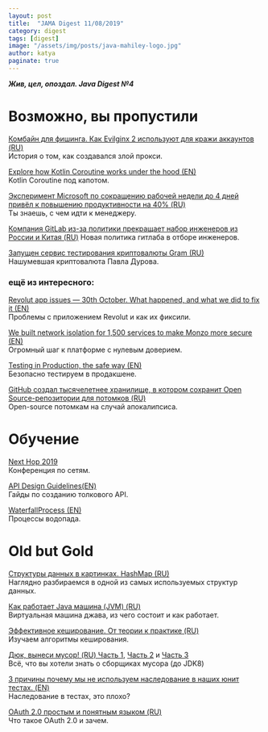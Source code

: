 ```yaml
---
layout: post
title:  "JAMA Digest 11/08/2019"
category: digest
tags: [digest]
image: "/assets/img/posts/java-mahiley-logo.jpg"
author: katya
paginate: true
---
```

***Жив, цел, опоздал. Java Digest №4***

# Возможно, вы пропустили

[Комбайн для фишинга. Как Evilginx 2 используют для кражи аккаунтов (RU)](https://xakep.ru/2019/10/28/evilginx-phishing/)  
История о том, как создавался злой прокси.

[Explore how Kotlin Coroutine works under the hood (EN)](https://codinginfinite.com/exploring-kotlin-coroutine-continuation/)  
Kotlin Coroutine под капотом.

[Эксперимент Microsoft по сокращению рабочей недели до 4 дней привёл к повышению продуктивности на 40% (RU)](https://habr.com/ru/company/pochtoy/blog/474386/)  
Ты знаешь, с чем идти к менеджеру.

[Компания GitLab из-за политики прекращает набор инженеров из России и Китая (RU)](https://habr.com/ru/company/flant/blog/474436/)
Новая политика гитлаба в отборе инженеров.

[Запущен сервис тестирования криптовалюты Gram (RU)](https://habr.com/ru/news/t/474464/)  
Нашумевшая криптовалюта Павла Дурова.

### ещё из интересного:  
 

[Revolut app issues — 30th October. What happened, and what we did to fix it (EN)](https://blog.revolut.com/revolut-app-issues-30th-october-what-happened-and-what-we-did-to-fix-it/)  
Проблемы с приложением Revolut и как их фиксили.

[We built network isolation for 1,500 services to make Monzo more secure (EN)](https://monzo.com/blog/we-built-network-isolation-for-1-500-services)  
Огромный шаг к платформе с нулевым доверием.

[Testing in Production, the safe way (EN)](https://medium.com/@copyconstruct/testing-in-production-the-safe-way-18ca102d0ef1)  
Безопасно тестируем в продакшене.

[GitHub создал тысячелетнее хранилище, в котором сохранит Open Source-репозитории для потомков (RU)](https://habr.com/ru/company/dcmiran/blog/475808/)  
Open-source потомкам на случай апокалипсиса.



# Обучение

[Next Hop 2019](https://youtu.be/U86Xjx1rcHY)  
Конференция по сетям.

[API Design Guidelines(EN)](https://github.com/paypal/api-standards/blob/master/api-style-guide.md)  
Гайды по созданию толкового API.

[WaterfallProcess (EN)](https://martinfowler.com/bliki/WaterfallProcess.html)  
Процессы водопада.


# Old but Gold

[Структуры данных в картинках. HashMap (RU)](https://habr.com/ru/post/128017/)  
Наглядно разбираемся в одной из самых используемых структур данных.

[Как работает Java машина (JVM) (RU)](https://idurdyev.com/kak-rabotaet-jvm)  
Виртуальная машина джава, из чего состоит и как работает.

[Эффективное кеширование. От теории к практике (RU)](https://habr.com/ru/company/surfingbird/blog/306252/)  
Изучаем алгоритмы кеширования.

[Дюк, вынеси мусор! (RU) Часть 1](https://habr.com/ru/post/269621/), [Часть 2](https://habr.com/ru/post/269707/) и [Часть 3](https://habr.com/ru/post/269863/)  
Всё, что вы хотели знать о сборщиках мусора (до JDK8)

[3 причины почему мы не используем наследование в наших юнит тестах. (EN)](https://www.petrikainulainen.net/programming/unit-testing/3-reasons-why-we-should-not-use-inheritance-in-our-tests/)  
Наследование в тестах, это плохо?

[OAuth 2.0 простым и понятным языком (RU)](https://habr.com/ru/company/mailru/blog/115163/)  
Что такое OAuth 2.0 и зачем.


